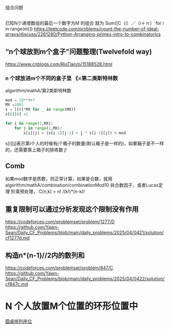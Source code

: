 组合问题

##
已知N个递增数组的最后一个数字为M 的组合 就为 Sum([C（i）／（i＋ｎ） for i in range(m)])
https://leetcode.com/problems/count-the-number-of-ideal-arrays/discuss/2261280/Python-Arranging-primes-intro-to-combinatorics


## “n个球放到m个盒子”问题整理(Twelvefold way) 

https://www.cnblogs.com/RioTian/p/15188528.html

### n 个球放进m个不同的盒子里 《=第二类斯特林数
algorithm/mathA/第2类斯特林数
``` python
mod = 10**9+7
MX =1001
s = [[0]*MX for _ in range(MX)]
s[0][0] =1 

for i in range(1,MX):
    for j in range(1,MX):
        s[i][j] = (s[i-1][j-1] + j * s[i-1][j]) % mod 

```
s[i][j]表示第i个人的时候有j个箱子的数量(默认箱子是一样的)，如果箱子是不一样的，还需要乘上箱子的排练数 j!


## Comb
如果mod数字是质数，则正常计算，如果是合数，就用algorithm/mathA/combination/combinationMod10 拆合数因子，或者Lucas定理
阶乘预处理，
C(n,k) = n! /(k!)*(n-k)!  


## 重复限制可以通过分析发现这个限制没有作用
https://codeforces.com/problemset/problem/1277/D
https://github.com/Yawn-Sean/Daily_CF_Problems/blob/main/daily_problems/2025/04/0421/solution/cf1277d.md


## 构造n*(n-1)//2内的数列和
https://codeforces.com/problemset/problem/847/C
https://github.com/Yawn-Sean/Daily_CF_Problems/blob/main/daily_problems/2025/04/0422/solution/cf847c.md

# N 个人放置M个位置的环形位置中
[圆桌排列座位](../../codeforce/数论/排列组合.py)


